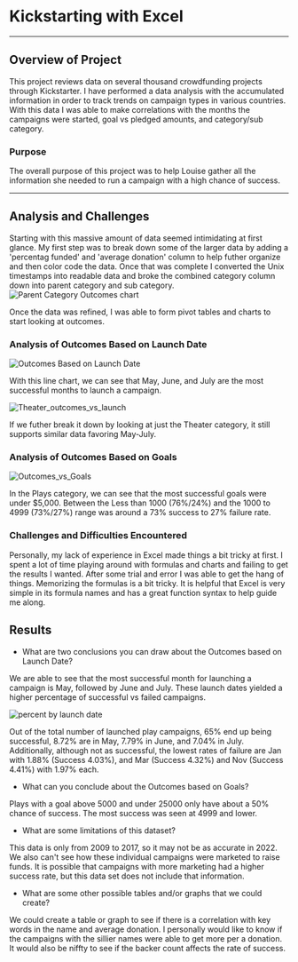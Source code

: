 # Kickstarting with Excel
---
## Overview of Project

This project reviews data on several thousand crowdfunding projects through Kickstarter. I have performed a data analysis
with the accumulated information in order to track trends on campaign types in various countries. With this data I was able
to make correlations with the months the campaigns were started, goal vs pledged amounts, and category/sub category.

### Purpose

The overall purpose of this project was to help Louise gather all the information she needed to run a campaign with a high
chance of success.

---

## Analysis and Challenges
Starting with this massive amount of data seemed intimidating at first glance. My first step was to break down some of the larger 
data by adding a 'percentag funded' and 'average donation' column to help futher organize and then color code the data. Once that 
was complete I converted the Unix timestamps into readable data and broke the combined category column down into parent category
and sub category.
![Parent Category Outcomes chart](https://user-images.githubusercontent.com/19378130/170583170-572945b4-89cf-4a99-a7d9-47c4816208f5.png)

Once the data was refined, I was able to form pivot tables and charts to start looking at outcomes.

### Analysis of Outcomes Based on Launch Date

![Outcomes Based on Launch Date](https://user-images.githubusercontent.com/19378130/170583415-aa274271-b8da-47f8-9347-699b99450c07.png)

With this line chart, we can see that May, June, and July are the most successful months to launch a campaign.

![Theater_outcomes_vs_launch](https://user-images.githubusercontent.com/19378130/170583878-2e9d8d2d-0258-477e-a105-b6029bbfada2.png)

If we futher break it down by looking at just the Theater category, it still supports similar data favoring May-July.

### Analysis of Outcomes Based on Goals

![Outcomes_vs_Goals](https://user-images.githubusercontent.com/19378130/170584521-3ea42a5e-085d-4b0d-afa5-1bf7e3565011.png)

In the Plays category, we can see that the most successful goals were under $5,000. Between the Less than 1000 (76%/24%) and the 1000 to 4999 (73%/27%) range was around a 73% success to 27% failure rate.

### Challenges and Difficulties Encountered
Personally, my lack of experience in Excel made things a bit tricky at first. I spent a lot of time playing around with formulas and charts
and failing to get the results I wanted. After some trial and error I was able to get the hang of things. Memorizing the formulas is a bit
tricky. It is helpful that Excel is very simple in its formula names and has a great function syntax to help guide me along.

## Results

- What are two conclusions you can draw about the Outcomes based on Launch Date?

We are able to see that the most successful month for launching a campaign is May, followed by June and July. These launch
dates yielded a higher percentage of successful vs failed campaigns.

![percent by launch date](https://user-images.githubusercontent.com/19378130/170589523-6c146aea-1ba2-48c3-936e-cecd35bf1466.png)

Out of the total number of launched play campaigns, 65% end up being successful, 8.72% are in May, 7.79% in June, and 7.04% in
July. Additionally, although not as successful, the lowest rates of failure are Jan with 1.88% (Success 4.03%), and Mar (Success 4.32%) 
and Nov (Success 4.41%) with 1.97% each.

- What can you conclude about the Outcomes based on Goals?

Plays with a goal above 5000 and under 25000 only have about a 50% chance of success. The most success was seen at 4999 and lower.


- What are some limitations of this dataset?

This data is only from 2009 to 2017, so it may not be as accurate in 2022. We also can't see how these individual campaigns
were marketed to raise funds. It is possible that campaigns with more marketing had a higher success rate, but this data set
does not include that information.


- What are some other possible tables and/or graphs that we could create?

We could create a table or graph to see if there is a correlation with key words in the name and average donation. I personally would
like to know if the campaigns with the sillier names were able to get more per a donation. It would also be niffty to see if the backer
count affects the rate of success.
